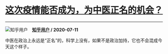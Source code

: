 # [这次疫情能否成为，为中医正名的机会？](https://www.zhihu.com/answer/1331304620)

-----------------------------------------------------------------

![知乎用户](https://pic2.zhimg.com/da8e974dc.jpg?source=1940ef5c "知乎用户")&emsp;**[知乎用户](https://www.zhihu.com/people/) / 2020-07-11**

中医在政治上永远是“正名”的，科学上没有，如果不是政治加持，它也不会混成今天这个样子。

